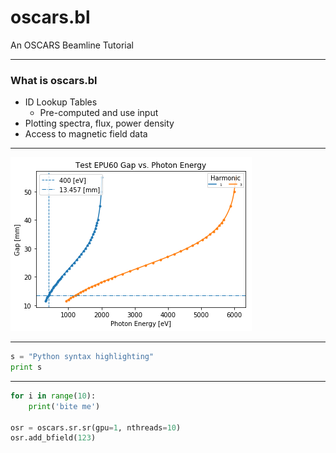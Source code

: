 # oscars.bl

An OSCARS Beamline Tutorial

---

### What is oscars.bl

- ID Lookup Tables
  - Pre-computed and use input
- Plotting spectra, flux, power density
- Access to magnetic field data

---

![Flux Explained](assets/image/Test_EPU60_400eV.png)


---


```python
s = "Python syntax highlighting"
print s
```


---

```python
for i in range(10):
    print('bite me')

osr = oscars.sr.sr(gpu=1, nthreads=10)
osr.add_bfield(123)
```
